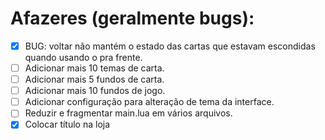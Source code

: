 # Afazeres (geralmente bugs):
- [X] BUG: voltar não mantém o estado das cartas que estavam escondidas quando usando o pra frente.
- [ ] Adicionar mais 10 temas de carta.
- [ ] Adicionar mais 5 fundos de carta.
- [ ] Adicionar mais 10 fundos de jogo.
- [ ] Adicionar configuração para alteração de tema da interface.
- [ ] Reduzir e fragmentar main.lua em vários arquivos.
- [X] Colocar título na loja